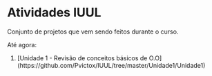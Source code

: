 # Atividades IUUL

Conjunto de projetos que vem sendo feitos durante o curso.

Até agora:
<ol>
    <li> [Unidade 1 - Revisão de conceitos básicos de O.O](https://github.com/Pvictox/IUUL/tree/master/Unidade1/Unidade1)</li>
</ol>